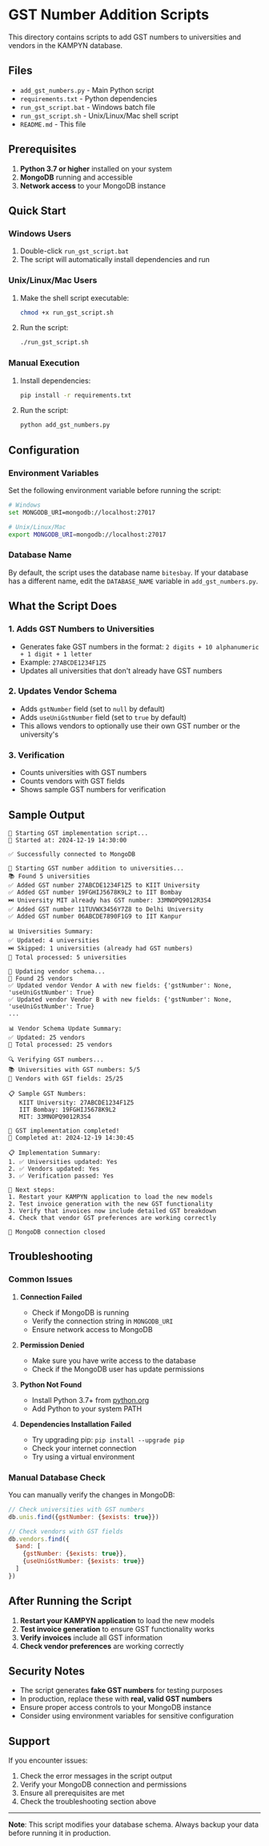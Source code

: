 # GST Number Addition Scripts

This directory contains scripts to add GST numbers to universities and vendors in the KAMPYN database.

## Files

- `add_gst_numbers.py` - Main Python script
- `requirements.txt` - Python dependencies
- `run_gst_script.bat` - Windows batch file
- `run_gst_script.sh` - Unix/Linux/Mac shell script
- `README.md` - This file

## Prerequisites

1. **Python 3.7 or higher** installed on your system
2. **MongoDB** running and accessible
3. **Network access** to your MongoDB instance

## Quick Start

### Windows Users
1. Double-click `run_gst_script.bat`
2. The script will automatically install dependencies and run

### Unix/Linux/Mac Users
1. Make the shell script executable:
   ```bash
   chmod +x run_gst_script.sh
   ```
2. Run the script:
   ```bash
   ./run_gst_script.sh
   ```

### Manual Execution
1. Install dependencies:
   ```bash
   pip install -r requirements.txt
   ```
2. Run the script:
   ```bash
   python add_gst_numbers.py
   ```

## Configuration

### Environment Variables

Set the following environment variable before running the script:

```bash
# Windows
set MONGODB_URI=mongodb://localhost:27017

# Unix/Linux/Mac
export MONGODB_URI=mongodb://localhost:27017
```

### Database Name

By default, the script uses the database name `bitesbay`. If your database has a different name, edit the `DATABASE_NAME` variable in `add_gst_numbers.py`.

## What the Script Does

### 1. Adds GST Numbers to Universities
- Generates fake GST numbers in the format: `2 digits + 10 alphanumeric + 1 digit + 1 letter`
- Example: `27ABCDE1234F1Z5`
- Updates all universities that don't already have GST numbers

### 2. Updates Vendor Schema
- Adds `gstNumber` field (set to `null` by default)
- Adds `useUniGstNumber` field (set to `true` by default)
- This allows vendors to optionally use their own GST number or the university's

### 3. Verification
- Counts universities with GST numbers
- Counts vendors with GST fields
- Shows sample GST numbers for verification

## Sample Output

```
🚀 Starting GST implementation script...
📅 Started at: 2024-12-19 14:30:00

✅ Successfully connected to MongoDB

🔧 Starting GST number addition to universities...
📚 Found 5 universities
✅ Added GST number 27ABCDE1234F1Z5 to KIIT University
✅ Added GST number 19FGHIJ5678K9L2 to IIT Bombay
⏭️ University MIT already has GST number: 33MNOPQ9012R3S4
✅ Added GST number 11TUVWX3456Y7Z8 to Delhi University
✅ Added GST number 06ABCDE7890F1G9 to IIT Kanpur

📊 Universities Summary:
✅ Updated: 4 universities
⏭️ Skipped: 1 universities (already had GST numbers)
🎯 Total processed: 5 universities

🔧 Updating vendor schema...
🏪 Found 25 vendors
✅ Updated vendor Vendor A with new fields: {'gstNumber': None, 'useUniGstNumber': True}
✅ Updated vendor Vendor B with new fields: {'gstNumber': None, 'useUniGstNumber': True}
...

📊 Vendor Schema Update Summary:
✅ Updated: 25 vendors
🎯 Total processed: 25 vendors

🔍 Verifying GST numbers...
📚 Universities with GST numbers: 5/5
🏪 Vendors with GST fields: 25/25

📋 Sample GST Numbers:
   KIIT University: 27ABCDE1234F1Z5
   IIT Bombay: 19FGHIJ5678K9L2
   MIT: 33MNOPQ9012R3S4

🎉 GST implementation completed!
📅 Completed at: 2024-12-19 14:30:45

📋 Implementation Summary:
1. ✅ Universities updated: Yes
2. ✅ Vendors updated: Yes
3. ✅ Verification passed: Yes

🔧 Next steps:
1. Restart your KAMPYN application to load the new models
2. Test invoice generation with the new GST functionality
3. Verify that invoices now include detailed GST breakdown
4. Check that vendor GST preferences are working correctly

🔌 MongoDB connection closed
```

## Troubleshooting

### Common Issues

1. **Connection Failed**
   - Check if MongoDB is running
   - Verify the connection string in `MONGODB_URI`
   - Ensure network access to MongoDB

2. **Permission Denied**
   - Make sure you have write access to the database
   - Check if the MongoDB user has update permissions

3. **Python Not Found**
   - Install Python 3.7+ from [python.org](https://python.org)
   - Add Python to your system PATH

4. **Dependencies Installation Failed**
   - Try upgrading pip: `pip install --upgrade pip`
   - Check your internet connection
   - Try using a virtual environment

### Manual Database Check

You can manually verify the changes in MongoDB:

```javascript
// Check universities with GST numbers
db.unis.find({gstNumber: {$exists: true}})

// Check vendors with GST fields
db.vendors.find({
  $and: [
    {gstNumber: {$exists: true}},
    {useUniGstNumber: {$exists: true}}
  ]
})
```

## After Running the Script

1. **Restart your KAMPYN application** to load the new models
2. **Test invoice generation** to ensure GST functionality works
3. **Verify invoices** include all GST information
4. **Check vendor preferences** are working correctly

## Security Notes

- The script generates **fake GST numbers** for testing purposes
- In production, replace these with **real, valid GST numbers**
- Ensure proper access controls to your MongoDB instance
- Consider using environment variables for sensitive configuration

## Support

If you encounter issues:

1. Check the error messages in the script output
2. Verify your MongoDB connection and permissions
3. Ensure all prerequisites are met
4. Check the troubleshooting section above

---

**Note**: This script modifies your database schema. Always backup your data before running it in production.
